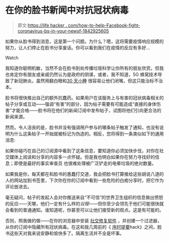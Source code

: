 # 在你的脸书新闻中对抗冠状病毒

> 原文:[https://life hacker . com/how-to-help-Facebook-fight-coronavirus-bs-in-your-newsf-1842925605](https://lifehacker.com/how-to-help-facebook-fight-coronavirus-bs-in-your-newsf-1842925605)

如果你从脸书得到消息，这是第一个问题。为什么？嗯，这将需要疫情响应规模的努力，让人们停止在脸书分享废话。你可以看到我们在疫情的反应有多好...

Watch

我知道你聪明机敏，当然不会在脸书到处传播垃圾科学让你所有的朋友欣赏。但我也肯定你有朋友或亲戚仍然认为是政府的阴谋，或者，我不知道，5G 蜂窝技术导致了新冠肺炎。虽然用翻白眼和[30 天小睡](https://lifehacker.com/how-to-use-facebooks-new-snooze-feature-1821346556) 很容易让他们闭嘴，但这只能治标不治本。

脸书将很快推出自己的额外抗蠢药。如果用户在该服务上与有害的冠状病毒相关的帖子分享或互动——强调“有害”的部分，因为帖子需要有可能造成“直接的身体伤害”才能合格——脸书将在他们的新闻订阅中发布帖子，试图将他们引向更合法的新闻来源。

然而，令人沮丧的是，脸书并没有强调用户参与的哪条帖子触发了通知，也没有说明为什么这条帖子一开始就被标记为伪造的。相反，您将得到一条类似如下的通用消息:

如果你碰巧在自己的订阅源中看到了这条信息，要知道你必须加快步伐，对你在社交媒体上阅读和分享的内容多一点怀疑。但是我也明白如果你在努力寻找好的信息；即使是最好的事实审查员 也很难处理被广泛铲走的电晕垃圾的绝对数量。

如果我是你，每天都在和脸书的愚蠢打交道，我会把脸书打算推给这些胡说八道的人的网站加到书签里，下次你在你的订阅中看到一些危险的白痴分享时，把它作为评论放进去。

毫无疑问，帖子的发起人会对你推送来自“不可信”的世界卫生组织的信息做出愤怒的反应——天哪，他们一定有什么样的*议程*——但你至少会领先于他们可能很快就会看到的普通通知。谁知道呢，你甚至可以让他们接受新的观点。这是有可能的。

否则，照我做的做——在你的浏览器中安装 [社交修复软件](https://socialfixer.com/) ，并创建一个过滤器，从你的订阅中隐藏所有冠状病毒。在这和我几周前的《 [序时提要](https://lifehacker.com/how-to-force-a-chronological-feed-in-facebooks-new-desi-1842426847)hack》之间，脸书这些天对我来说安静和愉快多了。隔离生活并不全是坏事。